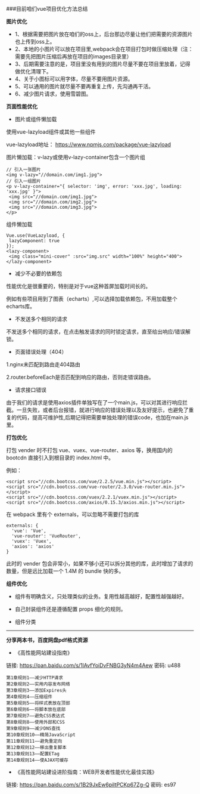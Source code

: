 ###目前咱们vue项目优化方法总结

**图片优化**

-	1、根据需要把图片放在咱们的oss上，后台那边尽量让他们把需要的资源图片也上传到oss上。
-	2、本地的小图片可以放在项目里,webpack会在项目打包时做压缩处理（注：需要先把图片压缩后再放在项目的images目录里）
-	3、后期需要注意的是，项目里没有用到的图片尽量不要在项目里放着，记得做优化清理下。
-	4、关于小图标可以用字体，尽量不要用图片资源。
-	5、可以通用的图片就尽量不要再重复上传，先沟通再干活。
-	6、减少图片请求，使用雪碧图。

**页面性能优化**

-	图片或组件懒加载

使用vue-lazyload组件或其他一些组件

vue-lazyload地址： https://www.npmjs.com/package/vue-lazyload

图片懒加载：v-lazy或使用v-lazy-container包含一个图片组

```
// 引入一张图片
<img v-lazy="//domain.com/img1.jpg">
// 引入一组图片
<p v-lazy-container="{ selector: 'img', error: 'xxx.jpg', loading: 'xxx.jpg' }">
 <img src="//domain.com/img1.jpg">
 <img src="//domain.com/img2.jpg">
 <img src="//domain.com/img3.jpg">
</p>
```

组件懒加载

```
Vue.use(VueLazyload, {
 lazyComponent: true
});
<lazy-component>
 <img class="mini-cover" :src="img.src" width="100%" height="400">
</lazy-component>
```

-	减少不必要的依赖包

性能优化是很重要的，特别是对于vue这种首屏加载时间长的。

例如有些项目用到了图表（echarts）,可以选择加载依赖包，不用加载整个echarts库。

-	不发送多个相同的请求

不发送多个相同的请求，在点击触发请求的同时锁定请求，直至给出响应/错误解锁。

-	页面错误处理（404）

1.nginx未匹配到路由走404路由

2.router.beforeEach是否匹配到响应的路由，否则走错误路由。

-	请求接口错误

由于我们的请求是使用axios插件单独写在了一个main.js，可以对其进行响应拦截。一旦失败，或者后台报错，就进行响应的错误处理以及友好提示，也避免了重复的代码，提高可维护性,后期记得把需要单独处理的错误code，也加在main.js里。

**打包优化**

打包 vender 时不打包 vue、vuex、vue-router、axios 等，换用国内的 bootcdn 直接引入到根目录的 index.html 中。

例如：

```
<script src="//cdn.bootcss.com/vue/2.2.5/vue.min.js"></script>
<script src="//cdn.bootcss.com/vue-router/2.3.0/vue-router.min.js"></script>
<script src="//cdn.bootcss.com/vuex/2.2.1/vuex.min.js"></script>
<script src="//cdn.bootcss.com/axios/0.15.3/axios.min.js"></script>
```

在 webpack 里有个 externals，可以忽略不需要打包的库

```
externals: {
  'vue': 'Vue',
  'vue-router': 'VueRouter',
  'vuex': 'Vuex',
  'axios': 'axios'
}
```

此时的 vender 包会非常小，如果不够小还可以拆分其他的库，此时增加了请求的数量，但是远比加载一个 1.4M 的 bundle 快的多。

**组件优化**

-	组件有明确含义，只处理类似的业务。复用性越高越好，配置性越强越好。

-	自己封装组件还是遵循配置 props 细化的规则。

-	组件分类

---

**分享两本书，百度网盘pdf格式资源**

-	《高性能网站建设指南》

链接: https://pan.baidu.com/s/1lAvfYoiDvFNBG3yN4m4Aew 密码: u488

```
第1章规则1——减少HTTP请求
第2章规则2——实用内容发布网络
第3章规则3——添加Expires头
第4章规则4——压缩组件
第5章规则5——将样式表放在顶部
第6章规则6——将脚本放在底部
第7章规则7——避免CSS表达式
第8章规则8——使用外部和CSS
第9章规则9——减少DNS查找
第10章规则10——精简JavaScript
第11章规则11——避免重定向
第12章规则12——移出重复脚本
第13章规则13——配置ETag
第14章规则14——使AJAX可缓存
```

-	《高性能网站建设进阶指南：WEB开发者性能优化最佳实践》

链接: https://pan.baidu.com/s/1B29JxEw6piItPCKp67Zg-Q 密码: es97
